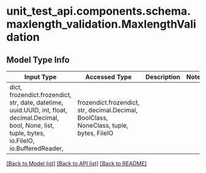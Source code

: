 # unit_test_api.components.schema.maxlength_validation.MaxlengthValidation

## Model Type Info
Input Type | Accessed Type | Description | Notes
------------ | ------------- | ------------- | -------------
dict, frozendict.frozendict, str, date, datetime, uuid.UUID, int, float, decimal.Decimal, bool, None, list, tuple, bytes, io.FileIO, io.BufferedReader,  | frozendict.frozendict, str, decimal.Decimal, BoolClass, NoneClass, tuple, bytes, FileIO |  | 

[[Back to Model list]](../../../README.md#documentation-for-models) [[Back to API list]](../../../README.md#documentation-for-api-endpoints) [[Back to README]](../../../README.md)

